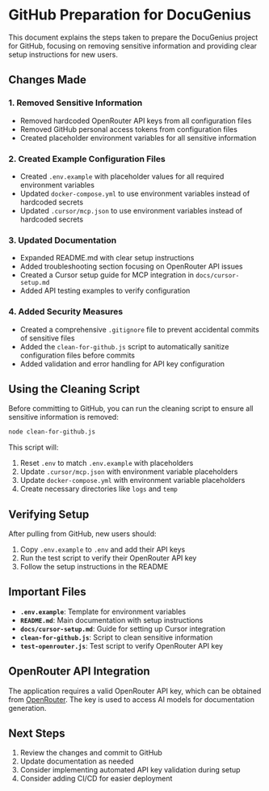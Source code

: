 # GitHub Preparation for DocuGenius

This document explains the steps taken to prepare the DocuGenius project for GitHub, focusing on removing sensitive information and providing clear setup instructions for new users.

## Changes Made

### 1. Removed Sensitive Information

- Removed hardcoded OpenRouter API keys from all configuration files
- Removed GitHub personal access tokens from configuration files
- Created placeholder environment variables for all sensitive information

### 2. Created Example Configuration Files

- Created `.env.example` with placeholder values for all required environment variables
- Updated `docker-compose.yml` to use environment variables instead of hardcoded secrets
- Updated `.cursor/mcp.json` to use environment variables instead of hardcoded secrets

### 3. Updated Documentation

- Expanded README.md with clear setup instructions
- Added troubleshooting section focusing on OpenRouter API issues
- Created a Cursor setup guide for MCP integration in `docs/cursor-setup.md`
- Added API testing examples to verify configuration

### 4. Added Security Measures

- Created a comprehensive `.gitignore` file to prevent accidental commits of sensitive files
- Added the `clean-for-github.js` script to automatically sanitize configuration files before commits
- Added validation and error handling for API key configuration

## Using the Cleaning Script

Before committing to GitHub, you can run the cleaning script to ensure all sensitive information is removed:

```bash
node clean-for-github.js
```

This script will:
1. Reset `.env` to match `.env.example` with placeholders
2. Update `.cursor/mcp.json` with environment variable placeholders 
3. Update `docker-compose.yml` with environment variable placeholders
4. Create necessary directories like `logs` and `temp`

## Verifying Setup

After pulling from GitHub, new users should:

1. Copy `.env.example` to `.env` and add their API keys
2. Run the test script to verify their OpenRouter API key
3. Follow the setup instructions in the README

## Important Files

- **`.env.example`**: Template for environment variables
- **`README.md`**: Main documentation with setup instructions
- **`docs/cursor-setup.md`**: Guide for setting up Cursor integration
- **`clean-for-github.js`**: Script to clean sensitive information
- **`test-openrouter.js`**: Test script to verify OpenRouter API key

## OpenRouter API Integration

The application requires a valid OpenRouter API key, which can be obtained from [OpenRouter](https://openrouter.ai/). The key is used to access AI models for documentation generation.

## Next Steps

1. Review the changes and commit to GitHub
2. Update documentation as needed
3. Consider implementing automated API key validation during setup
4. Consider adding CI/CD for easier deployment 